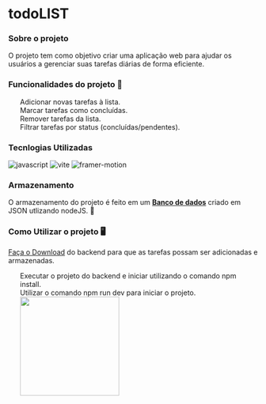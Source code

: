 # todoLIST

### Sobre o projeto
O projeto tem como objetivo criar uma aplicação web  para ajudar os usuários a gerenciar suas tarefas diárias de forma eficiente.

### Funcionalidades do projeto 💬
<ul>
Adicionar novas tarefas à lista.
<br>
Marcar tarefas como concluídas.
<br>
Remover tarefas da lista.
<br>
Filtrar tarefas por status (concluídas/pendentes).
<br>
</ul>

### Tecnlogias Utilizadas
<img aling="center" src="https://img.shields.io/badge/JavaScript-323330?style=for-the-badge&logo=javascript&logoColor=F7DF1E" alt="javascript"/>
<img aling="center" src="https://img.shields.io/badge/Vite-B73BFE?style=for-the-badge&logo=vite&logoColor=FFD62E" alt="vite"/>
<img aling="center" src="https://img.shields.io/badge/Framer-black?style=for-the-badge&logo=framer&logoColor=blue" alt="framer-motion"/>

### Armazenamento
O armazenamento do projeto é feito em um **[Banco de dados](https://github.com/olvictor/backend-todolist)** criado em JSON utlizando nodeJS.  	:receipt:


### Como Utilizar o projeto :desktop_computer:

[Faça o Download](https://github.com/olvictor/backend-todolist) do backend para que as tarefas possam ser adicionadas e armazenadas.
  <ul>
    Executar o projeto do backend e iniciar utilizando o comando npm install.
    <br>
    Utilizar o comando npm run dev para iniciar o projeto.
    <br>
     <img src="https://i.imgur.com/25hjnJu.png" width="200" /> 
  </ul>
